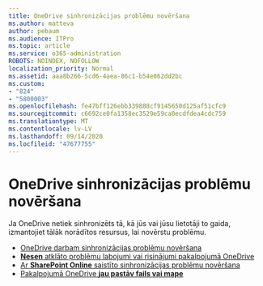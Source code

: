 ```yaml
---
title: OneDrive sinhronizācijas problēmu novēršana
ms.author: matteva
author: pebaum
ms.audience: ITPro
ms.topic: article
ms.service: o365-administration
ROBOTS: NOINDEX, NOFOLLOW
localization_priority: Normal
ms.assetid: aaa8b266-5cd6-4aea-86c1-b54e062dd2bc
ms.custom:
- "824"
- "5800003"
ms.openlocfilehash: fe47bff126ebb339888cf9145650d125af51cfc9
ms.sourcegitcommit: c6692ce0fa1358ec3529e59ca0ecdfdea4cdc759
ms.translationtype: MT
ms.contentlocale: lv-LV
ms.lasthandoff: 09/14/2020
ms.locfileid: "47677755"
---
```

# <a name="fix-onedrive-sync-problems"></a>OneDrive sinhronizācijas problēmu novēršana

Ja OneDrive netiek sinhronizēts tā, kā jūs vai jūsu lietotāji to gaida, izmantojiet tālāk norādītos resursus, lai novērstu problēmu.

- [OneDrive darbam sinhronizācijas problēmu novēršana](https://support.microsoft.com/office/207e983e-146d-404c-a994-672ef29e1f90)
- [**Nesen** atklāto problēmu labojumi vai risinājumi pakalpojumā OneDrive](https://support.office.com/article/36110213-f3f6-490d-8cb7-3833539def0b)
- [Ar **SharePoint Online** saistīto sinhronizācijas problēmu novēršana](https://support.office.com/article/207e983e-146d-404c-a994-672ef29e1f90)
- [Pakalpojumā OneDrive **jau pastāv fails vai mape**](https://support.microsoft.com/office/7b8044ad-438d-41db-bbbf-4f66b8890408)
